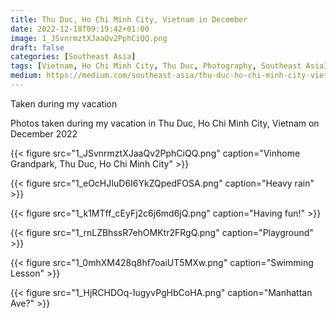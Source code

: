 ```yaml
---
title: Thu Duc, Ho Chi Minh City, Vietnam in December
date: 2022-12-18T09:19:42+01:00
image: 1_JSvnrmztXJaaQv2PphCiQQ.png
draft: false
categories: [Southeast Asia]
tags: [Vietnam, Ho Chi Minh City, Thu Duc, Photography, Southeast Asia]
medium: https://medium.com/southeast-asia/thu-duc-ho-chi-minh-city-vietnam-in-december-5b6c02e31ca6
---
```


Taken during my vacation

Photos taken during my vacation in Thu Duc, Ho Chi Minh City, Vietnam on December 2022

{{< figure src="1_JSvnrmztXJaaQv2PphCiQQ.png" caption="Vinhome Grandpark, Thu Duc, Ho Chi Minh City" >}}

{{< figure src="1_eOcHJIuD6I6YkZQpedFOSA.png" caption="Heavy rain" >}}


{{< figure src="1_k1MTff_cEyFj2c6j6md6jQ.png" caption="Having fun!" >}}


{{< figure src="1_rnLZBhssR7ehOMKtr2FRgQ.png" caption="Playground" >}}


{{< figure src="1_0mhXM428q8hf7oaiUT5MXw.png" caption="Swimming Lesson" >}}


{{< figure src="1_HjRCHDOq-IugyvPgHbCoHA.png" caption="Manhattan Ave?" >}}

